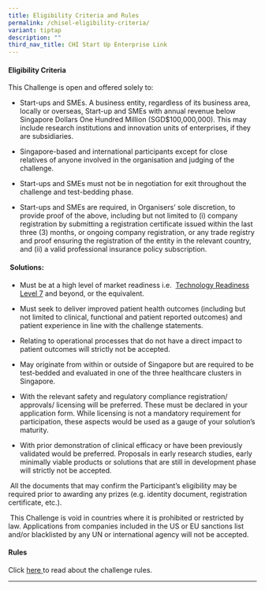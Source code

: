 ```yaml
---
title: Eligibility Criteria and Rules
permalink: /chisel-eligibility-criteria/
variant: tiptap
description: ""
third_nav_title: CHI Start Up Enterprise Link
---
```

<h4>Eligibility Criteria</h4>
<p>This Challenge is open and offered solely to:</p>
<ul data-tight="true" class="tight">
<li>
<p>Start-ups and SMEs. A business entity, regardless of its business area,
locally or overseas, Start-up and SMEs with annual revenue below Singapore
Dollars One Hundred Million (SGD$100,000,000). This may include research
institutions and innovation units of enterprises, if they are subsidiaries.</p>
</li>
<li>
<p>Singapore-based and international participants except for close relatives
of anyone involved in the organisation and judging of the challenge.</p>
</li>
<li>
<p>Start-ups and SMEs must not be in negotiation for exit throughout the
challenge and test-bedding phase.</p>
</li>
<li>
<p>Start-ups and SMEs are required, in Organisers’ sole discretion, to provide
proof of the above, including but not limited to (i) company registration
by submitting a registration certificate issued within the last three (3)
months, or ongoing company registration, or any trade registry and proof
ensuring the registration of the entity in the relevant country, and (ii)
a valid professional insurance policy subscription.</p>
</li>
</ul>
<h4>&nbsp;Solutions:</h4>
<ul data-tight="true" class="tight">
<li>
<p>Must be at a high level of market readiness i.e.&nbsp;&nbsp;<a href="https://www.ipi-singapore.org/technology-readiness-more-help" rel="noopener noreferrer nofollow" target="_blank">Technology Readiness Level 7</a> and
beyond, or the equivalent.</p>
</li>
<li>
<p>Must seek to deliver improved patient health outcomes (including but not
limited to clinical, functional and patient reported outcomes) and patient
experience in line with the challenge statements.</p>
</li>
<li>
<p>Relating to operational processes that do not have a direct impact to
patient outcomes will strictly not be accepted.</p>
</li>
<li>
<p>May originate from within or outside of Singapore but are required to
be test-bedded and evaluated in one of the three healthcare clusters in
Singapore.</p>
</li>
<li>
<p>With the relevant safety and regulatory compliance registration/ approvals/
licensing will be preferred. These must be declared in your application
form. While licensing is not a mandatory requirement for participation,
these aspects would be used as a gauge of your solution’s maturity.</p>
</li>
<li>
<p>With prior demonstration of clinical efficacy or have been previously
validated would be preferred. Proposals in early research studies, early
minimally viable products or solutions that are still in development phase
will strictly not be accepted.</p>
</li>
</ul>
<p>&nbsp;All the documents that may confirm the Participant’s eligibility
may be required prior to awarding any prizes (e.g. identity document, registration
certificate, etc.).</p>
<p>&nbsp;This Challenge is void in countries where it is prohibited or restricted
by law. Applications from companies included in the US or EU sanctions
list and/or blacklisted by any UN or international agency will not be accepted.</p>
<h4>Rules</h4>
<p>Click <a href="https://for.sg/chisel2025rules" rel="noopener nofollow" target="_blank">here </a>to
read about the challenge rules.</p>
<hr>
<p></p>
<p></p>
<p></p>